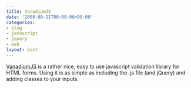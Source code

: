 ```yaml
---
title: VanadiumJS
date: '2009-09-11T00:00:00+00:00'
categories:
- blog
- javascript
- jquery
- web
layout: post
---
```


[VanadiumJS](http://vanadiumjs.com/) is a rather nice, easy to use javascript validation library for HTML forms. Using it is as simple as including the .js file (and jQuery) and adding classes to your inputs.




